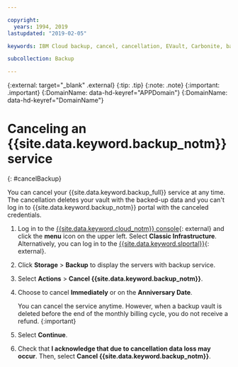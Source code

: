```yaml
---

copyright:
  years: 1994, 2019
lastupdated: "2019-02-05"

keywords: IBM Cloud backup, cancel, cancellation, EVault, Carbonite, backup

subcollection: Backup

---
```

{:external: target="_blank" .external}
{:tip: .tip}
{:note: .note}
{:important: .important}
{:DomainName: data-hd-keyref="APPDomain"}
{:DomainName: data-hd-keyref="DomainName"}

# Canceling an {{site.data.keyword.backup_notm}} service
{: #cancelBackup}

You can cancel your {{site.data.keyword.backup_full}} service at any time. The cancellation deletes your vault with the backed-up data and you can't log in to {{site.data.keyword.backup_notm}} portal with the canceled credentials.

1. Log in to the [{{site.data.keyword.cloud_notm}} console](https://{DomainName}){: external} and click the **menu** icon on the upper left. Select **Classic Infrastructure**.<br/>
   Alternatively, you can log in to the [{{site.data.keyword.slportal}}](https://control.softlayer.com/){: external}.
2. Click **Storage** > **Backup** to display the servers with backup service.
3. Select **Actions** > **Cancel {{site.data.keyword.backup_notm}}**.
4. Choose to cancel **Immediately** or on the **Anniversary Date**.

   You can cancel the service anytime. However, when a backup vault is deleted before the end of the monthly billing cycle, you do not receive a refund.
   {:important}
5. Select **Continue**.
6. Check that **I acknowledge that due to cancellation data loss may occur**. Then, select **Cancel {{site.data.keyword.backup_notm}}**.
